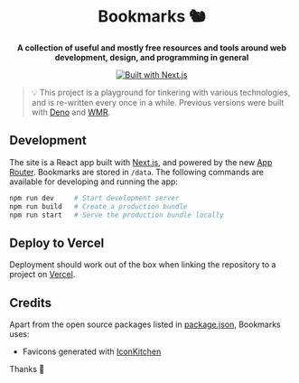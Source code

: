 <h1 align="center">
  Bookmarks 🐿
</h1>

<p align="center">
  <strong>A collection of useful and mostly free resources and tools around web development, design, and programming in general</strong>
</p>

<p align="center">
  <a href="https://nextjs.org" title="Next.js">
    <img src="https://img.shields.io/badge/Built_with-Next.js-026BEB.svg?logo=next.js&labelColor=black&style=for-the-badge" alt="Built with Next.js" />
  </a>
</p>

> 💡 This project is a playground for tinkering with various technologies, and is re-written every once in a while. Previous versions were built with [Deno](https://github.com/andreasphil/bookmarks/tree/v2.8.0) and [WMR](https://github.com/andreasphil/bookmarks/tree/v1.2.0).

## Development

The site is a React app built with [Next.js](https://nextjs.org), and powered by the new [App Router](https://beta.nextjs.org/docs). Bookmarks are stored in `/data`. The following commands are available for developing and running the app:

```sh
npm run dev     # Start development server
npm run build   # Create a production bundle
npm run start   # Serve the production bundle locally
```

## Deploy to Vercel

Deployment should work out of the box when linking the repository to a project on [Vercel](https://vercel.com).

## Credits

Apart from the open source packages listed in [package.json](package.json), Bookmarks uses:

- Favicons generated with [IconKitchen](https://icon.kitchen/)

Thanks 🙏
